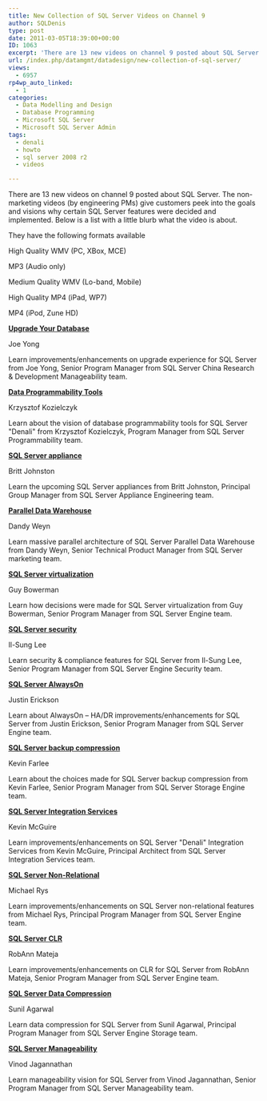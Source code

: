```yaml
---
title: New Collection of SQL Server Videos on Channel 9
author: SQLDenis
type: post
date: 2011-03-05T18:39:00+00:00
ID: 1063
excerpt: 'There are 13 new videos on channel 9 posted about SQL Server.  The non-marketing videos (by engineering PMs) give customers peek into the goals and visions why certain SQL Server features were decided and implemented. Below is a list with a little blurb&hellip;'
url: /index.php/datamgmt/datadesign/new-collection-of-sql-server/
views:
  - 6957
rp4wp_auto_linked:
  - 1
categories:
  - Data Modelling and Design
  - Database Programming
  - Microsoft SQL Server
  - Microsoft SQL Server Admin
tags:
  - denali
  - howto
  - sql server 2008 r2
  - videos

---
```

There are 13 new videos on channel 9 posted about SQL Server. The non-marketing videos (by engineering PMs) give customers peek into the goals and visions why certain SQL Server features were decided and implemented. Below is a list with a little blurb what the video is about.

They have the following formats available

High Quality WMV (PC, XBox, MCE)
  
MP3 (Audio only)
  
Medium Quality WMV (Lo-band, Mobile)
  
High Quality MP4 (iPad, WP7)
  
MP4 (iPod, Zune HD)

**[Upgrade Your Database][1]**
  
Joe Yong
  
Learn improvements/enhancements on upgrade experience for SQL Server from Joe Yong, Senior Program Manager from SQL Server China Research & Development Manageability team.

**[Data Programmability Tools][2]** 
  
Krzysztof Kozielczyk
  
Learn about the vision of database programmability tools for SQL Server "Denali" from Krzysztof Kozielczyk, Program Manager from SQL Server Programmability team.

**[SQL Server appliance][3]**
  
Britt Johnston
  
Learn the upcoming SQL Server appliances from Britt Johnston, Principal Group Manager from SQL Server Appliance Engineering team.

**[Parallel Data Warehouse][4]**
  
Dandy Weyn
  
Learn massive parallel architecture of SQL Server Parallel Data Warehouse from Dandy Weyn, Senior Technical Product Manager from SQL Server marketing team.

**[SQL Server virtualization][5]**
  
Guy Bowerman
  
Learn how decisions were made for SQL Server virtualization from Guy Bowerman, Senior Program Manager from SQL Server Engine team.

**[SQL Server security][6]**
  
Il-Sung Lee
  
Learn security & compliance features for SQL Server from Il-Sung Lee, Senior Program Manager from SQL Server Engine Security team.

**[SQL Server AlwaysOn][7]**
  
Justin Erickson
  
Learn about AlwaysOn – HA/DR improvements/enhancements for SQL Server from Justin Erickson, Senior Program Manager from SQL Server Engine team.

**[SQL Server backup compression][8]**
  
Kevin Farlee
  
Learn about the choices made for SQL Server backup compression from Kevin Farlee, Senior Program Manager from SQL Server Storage Engine team.

**[SQL Server Integration Services][9]**
  
Kevin McGuire
  
Learn improvements/enhancements on SQL Server "Denali" Integration Services from Kevin McGuire, Principal Architect from SQL Server Integration Services team.

**[SQL Server Non-Relational][10]**
  
Michael Rys
  
Learn improvements/enhancements on SQL Server non-relational features from Michael Rys, Principal Program Manager from SQL Server Engine team.

**[SQL Server CLR][11]**
  
RobAnn Mateja
  
Learn improvements/enhancements on CLR for SQL Server from RobAnn Mateja, Senior Program Manager from SQL Server Engine team.

**[SQL Server Data Compression][12]**
  
Sunil Agarwal
  
Learn data compression for SQL Server from Sunil Agarwal, Principal Program Manager from SQL Server Engine Storage team.

**[SQL Server Manageability][13]**
  
Vinod Jagannathan
  
Learn manageability vision for SQL Server from Vinod Jagannathan, Senior Program Manager from SQL Server Manageability team.

 [1]: http://channel9.msdn.com/posts/Upgrade-Your-Database
 [2]: http://channel9.msdn.com/posts/SQL-Server-Data-Programmability-Tools
 [3]: http://channel9.msdn.com/posts/SQL-Server-Appliance
 [4]: http://channel9.msdn.com/posts/Parallel-Data-Warehouse
 [5]: http://channel9.msdn.com/posts/SQL-Server-Virtualization
 [6]: http://channel9.msdn.com/posts/SQL-Server-Security
 [7]: http://channel9.msdn.com/posts/SQL-Server-AlwaysOn
 [8]: http://channel9.msdn.com/posts/SQL-Server-Backup-Compression
 [9]: http://channel9.msdn.com/posts/SQL-Server-Integration-Services
 [10]: http://channel9.msdn.com/posts/SQL-Server-Non-Relational
 [11]: http://channel9.msdn.com/posts/SQL-Server-CLR
 [12]: http://channel9.msdn.com/posts/SQL-Server-Data-Compression
 [13]: http://channel9.msdn.com/posts/SQL-Server-Manageability